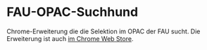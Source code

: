 FAU-OPAC-Suchhund
=================

Chrome-Erweiterung die die Selektion im OPAC der FAU sucht. Die Erweiterung ist auch [im Chrome Web Store](https://chrome.google.com/webstore/detail/fau-opac-suchhund/gkdgdldipjilahilhkigmagemafiigio).

